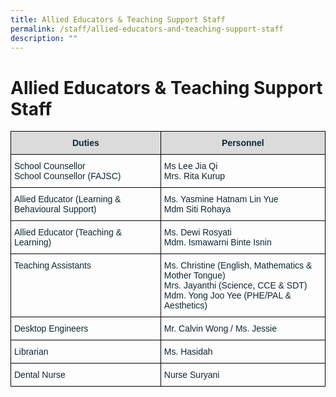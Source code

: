 ```yaml
---
title: Allied Educators & Teaching Support Staff
permalink: /staff/allied-educators-and-teaching-support-staff
description: ""
---
```

# Allied Educators & Teaching Support Staff

<style type="text/css">
.tg  {border-collapse:collapse;border-spacing:0;}
.tg td{border-color:black;border-style:solid;border-width:1px;font-family:Arial, sans-serif;font-size:14px;
  overflow:hidden;padding:10px 5px;word-break:normal;}
.tg th{border-color:black;border-style:solid;border-width:1px;font-family:Arial, sans-serif;font-size:14px;
  font-weight:normal;overflow:hidden;padding:10px 5px;word-break:normal;}
.tg .tg-s5dh{color:#0C2733;text-align:left;vertical-align:middle}
.tg .tg-7wcr{color:#0C2733;text-align:left;vertical-align:top}
.tg .tg-woip{background-color:#DBDBDB;color:#0C2733;font-weight:bold;text-align:center;vertical-align:top}
</style>
<table class="tg">
<thead>
  <tr>
    <th class="tg-woip">Duties</th>
    <th class="tg-woip">Personnel<br></th>
  </tr>
</thead>
<tbody>
  <tr>
    <td class="tg-s5dh">School Counsellor<br>School Counsellor (FAJSC)<br></td>
    <td class="tg-s5dh">Ms Lee Jia Qi<br>Mrs. Rita Kurup<br></td>
  </tr>
  <tr>
    <td class="tg-7wcr">Allied Educator (Learning &amp; Behavioural Support)<br></td>
    <td class="tg-s5dh">Ms. Yasmine Hatnam Lin Yue<br>Mdm Siti Rohaya</td>
  </tr>
  <tr>
    <td class="tg-7wcr">Allied Educator (Teaching &amp; Learning)</td>
    <td class="tg-7wcr"><span style="font-weight:400;color:#0C2733">Ms. Dewi Rosyati</span><br><span style="font-weight:400;color:#0C2733">Mdm. Ismawarni Binte Isnin</span></td>
  </tr>
  <tr>
    <td class="tg-7wcr">Teaching Assistants<br></td>
    <td class="tg-7wcr"><span style="font-weight:400;color:#0C2733">Ms. Christine  (English, Mathematics &amp; Mother Tongue)</span><br><span style="font-weight:400;color:#0C2733">Mrs. Jayanthi (Science, CCE &amp; SDT)</span><br>Mdm. Yong Joo Yee (PHE/PAL &amp; Aesthetics)</td>
  </tr>
  <tr>
    <td class="tg-s5dh">Desktop Engineers</td>
    <td class="tg-s5dh">Mr. Calvin Wong / Ms. Jessie</td>
  </tr>
  <tr>
    <td class="tg-s5dh">Librarian</td>
    <td class="tg-s5dh">Ms. Hasidah</td>
  </tr>
  <tr>
    <td class="tg-s5dh">Dental Nurse</td>
    <td class="tg-s5dh">Nurse Suryani</td>
  </tr>
</tbody>
</table>